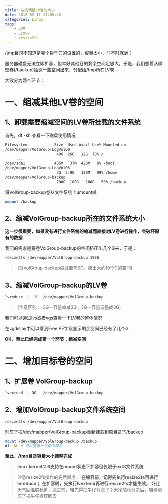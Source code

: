 ```yaml
---
title: 在线调整LV卷的大小
date: 2018-02-11 17:05:48
categories: Linux
tags:
	- LVM
	- Linux
	- resize2fs
---
```


/tmp目录不知道是哪个挨千刀的设置的，容量太小，时不时就满；

服务器磁盘无法立即扩容，但幸好其他卷的剩余空间足够大，于是，我们想着从隔壁卷(/backup)抽调一些空间出来，分配给/tmp所在LV卷

大致分为两个环节：

# 一、缩减其他LV卷的空间

## 1、卸载需要缩减空间的LV卷所挂载的文件系统

首先，df -kh 查看一下磁盘使用情况
```bash
Filesystem            Size  Used Avail Use% Mounted on
/dev/mapper/VolGroup-LogVol00
                       40G  26G   12G  70% /
     ...
/dev/sda1             485M   37M  423M   8% /boot
/dev/mapper/VolGroup-LogVol03
                       3G  2.9G   120M   99% /home
/dev/mapper/VolGroup-backup
                       200G  100G   100G   50% /backup
```
将VolGroup-backup卷从文件系统上umount掉
```bash
umount /backup
```

## 2、缩减VolGroup-backup所在的文件系统大小
**这一步很重要，如果没有进行文件系统的缩减而直接对LV卷进行操作，会破坏原有的数据**

我们的需求是将卷VolGroup-backup的空间挤压出几个G来，于是：
```bash
resize2fs /dev/mapper/VolGroup-backup 190G
```


> (将VolGroup-backup缩减至190G，腾出大约10个G的空间)

## 3、缩减VolGroup-backup的LV卷
```bash
lvreduce -L -3G  /dev/mapper/VolGroup-backup
```
> (注意区别：-3G—容量缩减3G；3G—容量调整成3G)


我们可以通过lvs或者vgs查看一下LV卷的整体情况

在vgdislay中可以看到Free PE字段显示剩余空间已经有了几个G

**OK，至此已经完成第一个环节：缩减空间**

# 二、增加目标卷的空间

## 1、扩展卷 VolGroup-backup
```bash
lvextend -L 3G   /dev/mapper/VolGroup-backup
```
## 2、增加VolGroup-backup文件系统空间

```bash
resize2fs /dev/mapper/VolGroup-backup
```

别忘了把/dev/mapper/VolGroup-backup重新挂载到原目录下/backup
```bash
mount /dev/mapper/VolGroup-backup /backup
df -kh # 可以查看一下是否成功
```
**至此，/tmp目录容量大小调整完成**



> **linux kernel 2.6支持在mount状态下扩容但仅限于ext3文件系统**



> 注意resize2fs操作的先后顺序：
>**在缩容前，记得先执行resize2fs再进行lvreduce；**
> **在扩容时，先执行lvextend再进行resize2fs才能生效。**
> 好比天气回温脱秋裤，脱之前，咱先得把牛仔裤脱了；天冷加秋裤之后，咱也别忘了把牛仔裤穿回去


